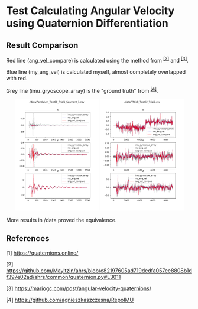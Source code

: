 # Test Calculating Angular Velocity using Quaternion Differentiation

## Result Comparison

Red line (ang_vel_compare) is calculated using the method from <sup id="ref2"><a href="#ref2">[2]</a></sup> and <sup id="ref3"><a href="#ref3">[3]</a></sup>.

Blue line (my_ang_vel) is calculated myself, almost completely overlapped with red.

Grey line (imu_gryoscope_array) is the "ground truth" from <sup id="ref4"><a href="#ref4">[4]</a></sup>.

<p align="center">
  <img src="data/Pendulum_Test08_Trial1_Segment_1.csv_ang_vel.png" alt="Image 1" width="45%">
  <img src="data/TStick_Test02_Trial1.csv_ang_vel.png" alt="Image 2" width="45%">
</p>

More results in /data proved the equivalence.

## References

<a id="ref1"></a>[1] https://quaternions.online/

<a id="ref2"></a>[2] https://github.com/Mayitzin/ahrs/blob/c82197605ad719dedfa057ee8808b1df397e02ad/ahrs/common/quaternion.py#L3011

<a id="ref3"></a>[3] https://mariogc.com/post/angular-velocity-quaternions/

<a id="ref4"></a>[4] https://github.com/agnieszkaszczesna/RepoIMU
